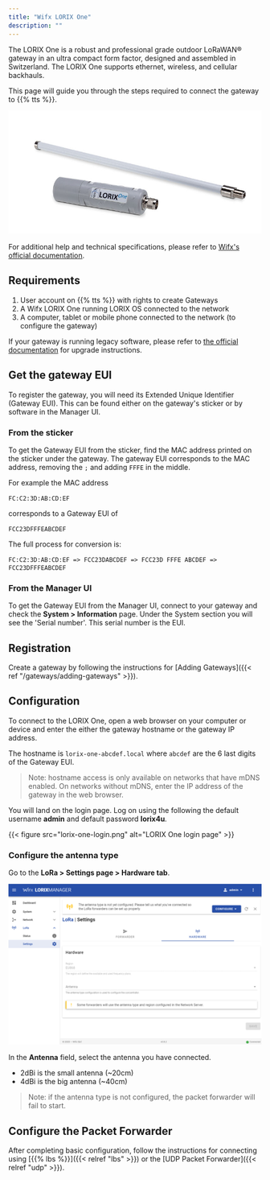 ```yaml
---
title: "Wifx LORIX One"
description: ""
---
```


The LORIX One is a robust and professional grade outdoor LoRaWAN® gateway in an ultra compact form factor, designed and assembled in Switzerland. The LORIX One supports ethernet, wireless, and cellular backhauls.

This page will guide you through the steps required to connect the gateway to {{% tts %}}.

<!--more-->

![LORIX One](lorix-one.png)

For additional help and technical specifications, please refer to [Wifx's official documentation](https://iot.wifx.net/docs).

## Requirements

  1. User account on {{% tts %}} with rights to create Gateways
  2. A Wifx LORIX One running LORIX OS connected to the network
  3. A computer, tablet or mobile phone connected to the network (to configure the gateway)

If your gateway is running legacy software, please refer to [the official documentation](https://iot.wifx.net/docs) for upgrade instructions.

## Get the gateway EUI

To register the gateway, you will need its Extended Unique Identifier (Gateway EUI). This can be found either on the gateway's sticker or by software in the Manager UI.

### From the sticker

To get the Gateway EUI from the sticker, find the MAC address printed on the sticker under the gateway. The gateway EUI corresponds to the MAC address, removing the `;` and adding `FFFE` in the middle.

For example the MAC address

```
FC:C2:3D:AB:CD:EF
```

corresponds to a Gateway EUI of

```
FCC23DFFFEABCDEF
```

The full process for conversion is:
```
FC:C2:3D:AB:CD:EF => FCC23DABCDEF => FCC23D FFFE ABCDEF => FCC23DFFFEABCDEF
```

### From the Manager UI

To get the Gateway EUI from the Manager UI, connect to your gateway and check the **System > Information** page. Under the System section you will see the 'Serial number'. This serial number is the EUI.

## Registration

Create a gateway by following the instructions for [Adding Gateways]({{< ref "/gateways/adding-gateways" >}}).

## Configuration

To connect to the LORIX One, open a web browser on your computer or device and enter the either the gateway hostname or the gateway IP address.

The hostname is `lorix-one-abcdef.local` where `abcdef` are the 6 last digits of the Gateway EUI.

> Note: hostname access is only available on networks that have mDNS enabled. On networks without mDNS, enter the IP address of the gateway in the web browser.

You will land on the login page. Log on using the following the default username **admin** and default password **lorix4u**.

{{< figure src="lorix-one-login.png" alt="LORIX One login page" >}}

### Configure the antenna type

Go to the **LoRa > Settings page > Hardware tab**.

![LORIX One LoRa hardware page](lorix-one-lora-settings-antenna.png "LORIX One LoRa hardware page")

In the **Antenna** field, select the antenna you have connected.

- 2dBi is the small antenna (~20cm)
- 4dBi is the big antenna (~40cm)

> Note: if the antenna type is not configured, the packet forwarder will fail to start.

## Configure the Packet Forwarder

After completing basic configuration, follow the instructions for connecting using [{{% lbs %}}]({{< relref "lbs" >}}) or the [UDP Packet Forwarder]({{< relref "udp" >}}).
